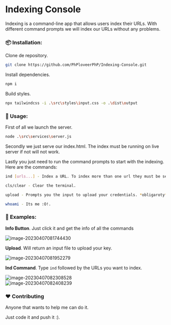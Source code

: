 # Indexing Console

Indexing is a command-line app that allows users index their URLs.  With different command prompts we will index our URLs without any problems.

### 📦 Installation:

Clone de repository.

```bash
git clone https://github.com/PhPloveerPhP/Indexing-Console.git
```

Install dependencies.

```bash
npm i
```

Build styles.

```bash
npx tailwindcss -i .\src\styles\input.css -o .\dist\output
```

### 📄 Usage:

First of all we launch the server.

```bash
node .\src\services\server.js
```

Secondly we just serve our index.html.  The index must be running on live server if not will not work.

Lastly you just need to run the command prompts to start with the indexing. Here are the commands:

```bash
ind [urls...] - Index a URL. To index more than one url they must be separated by spaces. 

cls/clear - Clear the terminal.

upload - Prompts you the input to upload your credentials. *obligaroty*

whoami - Its me :O!.
```

### :eyes: Examples:

**Info Button**. Just click it and get the info of all the commands

<div style>
    <img src="C:\Users\CP24\AppData\Roaming\Typora\typora-user-images\image-20230407081744430.png" alt="image-20230407081744430" />
</div>

**Upload**. Will return an input file to upload your key.

<div>
    <img src="C:\Users\CP24\AppData\Roaming\Typora\typora-user-images\image-20230407081952279.png" alt="image-20230407081952279" />
</div>

**Ind Command**. Type `ind` followed by the URLs you want to index.

<div>
    <img src="C:\Users\CP24\AppData\Roaming\Typora\typora-user-images\image-20230407082308528.png" 		alt="image-20230407082308528" />
</div>

<div>
    <img src="C:\Users\CP24\AppData\Roaming\Typora\typora-user-images\image-20230407082408239.png" alt="image-20230407082408239" />
</div>



### :heart: Contributing

Anyone that wants to help me can do it.

 Just code it and push it :).
